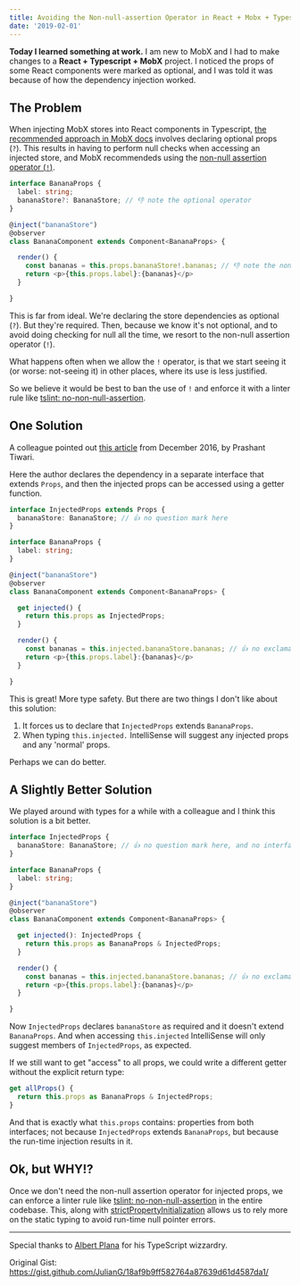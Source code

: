 ```yaml
---
title: Avoiding the Non-null-assertion Operator in React + Mobx + Typescript Projects
date: '2019-02-01'
---
```


**Today I learned something at work.** I am new to MobX and I had to make changes to a **React + Typescript + MobX** project. I noticed the props of some React components were marked as optional, and I was told it was because of how the dependency injection worked.

## The Problem

When injecting MobX stores into React components in Typescript, [the recommended approach in MobX docs](https://github.com/mobxjs/mobx-react#strongly-typing-inject) involves declaring optional props (`?`). This results in having to perform null checks when accessing an injected store, and MobX recommendeds using the [non-null assertion operator (`!`)](https://www.typescriptlang.org/docs/handbook/release-notes/typescript-2-0.html).

```typescript
interface BananaProps {
  label: string;
  bananaStore?: BananaStore; // 👎 note the optional operator
}

@inject("bananaStore")
@observer
class BananaComponent extends Component<BananaProps> {

  render() {
    const bananas = this.props.bananaStore!.bananas; // 👎 note the non-null assertion operator
    return <p>{this.props.label}:{bananas}</p>
  }

}
```

This is far from ideal. We're declaring the store dependencies as optional (`?`). But they're required. Then, because we know it's not optional, and to avoid doing checking for null all the time, we resort to the non-null assertion operator (`!`).

What happens often when we allow the `!` operator, is that we start seeing it (or worse: not-seeing it) in other places, where its use is less justified.

So we believe it would be best to ban the use of `!` and enforce it with a linter rule like [tslint: no-non-null-assertion](https://palantir.github.io/tslint/rules/no-non-null-assertion/).

## One Solution

A colleague pointed out [this article](https://medium.com/@prashaantt/strongly-typing-injected-react-props-635a6828acaf) from December 2016, by Prashant Tiwari.

Here the author declares the dependency in a separate interface that extends `Props`, and then the injected props can be accessed using a getter function. 

```typescript
interface InjectedProps extends Props {
  bananaStore: BananaStore; // 👍 no question mark here
}

interface BananaProps {
  label: string;
}

@inject("bananaStore")
@observer
class BananaComponent extends Component<BananaProps> {

  get injected() {
    return this.props as InjectedProps;
  }

  render() {
    const bananas = this.injected.bananaStore.bananas; // 👍 no exclamation mark here
    return <p>{this.props.label}:{bananas}</p>
  }

}
```

This is great! More type safety.
But there are two things I don't like about this solution:
1. It forces us to declare that `InjectedProps` extends `BananaProps`.
2. When typing `this.injected.` IntelliSense will suggest any injected props and any 'normal' props.

Perhaps we can do better.

## A Slightly Better Solution

We played around with types for a while with a colleague and I think this solution is a bit better.

```typescript
interface InjectedProps {
  bananaStore: BananaStore; // 👍 no question mark here, and no interface inheritance
}

interface BananaProps {
  label: string;
}

@inject("bananaStore")
@observer
class BananaComponent extends Component<BananaProps> {

  get injected(): InjectedProps {
    return this.props as BananaProps & InjectedProps;
  }

  render() {
    const bananas = this.injected.bananaStore.bananas; // 👍 no exclamation mark here
    return <p>{this.props.label}:{bananas}</p>
  }

}
```
Now `InjectedProps` declares `bananaStore` as required and it doesn't extend `BananaProps`. And when accessing `this.injected` IntelliSense will only suggest members of `InjectedProps`, as expected.

If we still want to get "access" to all props, we could write a different getter without the explicit return type:

```typescript
get allProps() {
  return this.props as BananaProps & InjectedProps;
}
```
And that is exactly what `this.props` contains: properties from both interfaces; not because `InjectedProps` extends `BananaProps`, but because the run-time injection results in it.

## Ok, but WHY!?

Once we don't need the non-null assertion operator for injected props, we can enforce a linter rule like [tslint: no-non-null-assertion](https://palantir.github.io/tslint/rules/no-non-null-assertion/) in the entire codebase. This, along with [strictPropertyInitialization](https://mariusschulz.com/blog/typescript-2-7-strict-property-initialization) allows us to rely more on the static typing to avoid run-time null pointer errors.

----

Special thanks to [Albert Plana](https://github.com/aPlana) for his TypeScript wizzardry.

Original Gist: https://gist.github.com/JulianG/18af9b9ff582764a87639d61d4587da1/
